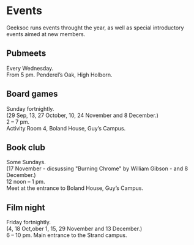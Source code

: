 Events
======
Geeksoc runs events throught the year, as well as special introductory events aimed at new members.

Pubmeets
--------

Every Wednesday.  
From 5 pm. 
Penderel’s Oak, High Holborn.

Board games
-----------

Sunday fortnightly.  
(29 Sep, 13, 27 October, 10, 24 November and 8 December.)  
2 – 7 pm.  
Activity Room 4, Boland House, Guy’s Campus.

Book club
---------

Some Sundays.  
(17 November - dicsussing "Burning Chrome" by William Gibson - and 8 December.)  
12 noon – 1 pm.  
Meet at the entrance to Boland House, Guy’s Campus.

Film night
----------

Friday fortnightly.  
(4, 18 Oct,ober 1, 15, 29 November and 13 December.)  
6 – 10 pm. 
Main entrance to the Strand campus.
